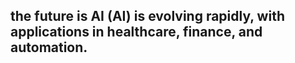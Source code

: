 ## the future is AI (AI) is evolving rapidly, with applications in healthcare, finance, and automation.
